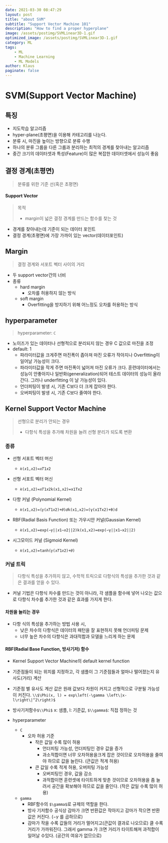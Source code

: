 ```yaml
---
date: 2021-03-30 08:47:29
layout: post
title: "about SVM"
subtitle: "Support Vector Machine 101"
description: "How to find a proper hyperplane"
image: /assets/postimg/SVMLinear3D-1.gif
optimized_image: /assets/postimg/SVMLinear3D-1.gif
category: ML
tags:
    - ML
    - Machine Learning
    - ML Models
author: Klaus
paginate: false
---
```




# SVM(Support Vector Machine)



## 특징

- 지도학습 알고리즘
- hyper-plane(초평면)을 이용해 카테고리를 나눈다.
- 분류 시, 마진을 높이는 방향으로 분류 수행
- 하나의 분류 그룹을 다른 그룹과 분리하는 최적의 경계를 찾아내는 알고리즘
- 중간 크기의 데이터셋과 특성(Feature)이 많은 복잡한 데이터셋에서 성능이 좋음



## 결정 경계(초평면)

> 분류를 위한 기준 선(혹은 초평면)

#### Support Vector

> 목적
>
> - margin이 넓은 결정 경계를 만드는 함수를 찾는 것

- 경계를 찾아내는데 기준이 되는 데이터 포인트
- 결정 경계(초평면)에 가장 가까이 있는 vector(데이터포인트)







## Margin

> 결정 경계와 서포트 벡터 사이의 거리

- 두 support vector간의 너비
- 종류
  - hard margin
    - 오차를 허용하지 않는 방식
  - soft margin
    - Overfitting을 방지하기 위해 어느정도 오차를 허용하는 방식





## hyperparameter

>  hyperparameter: `C`

- 노이즈가 있는 데이터나 선형적으로 분리되지 않는 경우 C 값으로 마진을 조정
- default: 1
  - 파라미터값을 크게주면 마진폭이 좁아져 마진 오류가 작아지나 Overfitting이 일어날 가능성이 크다.
  - 파라미터값을 작게 주면 마진폭이 넓어져 마진 오류가 크다. 훈련데이터에서는 성능이 안좋아지나 일반화(generalization)되어 테스트 데이터의 성능이 올라간다. 그러나 underfitting 이 날 가능성이 있다.
  - 언더피팅이 발생 시, 기존 C보다 더 크게 잡아야 한다.
  - 오버피팅이 발생 시, 기존 C보다 줄여야 한다.







## Kernel Support Vector Machine

> 선형으로 분리가 안되는 경우
>
> - 다항식 특성을 추가해 차원을 늘려 선형 분리가 되도록 변환

### 종류

- 선형 서포트 벡터 머신
  - `𝑘(𝑥1,𝑥2)=𝑥𝑇1𝑥2`

- 선형 서포트 벡터 머신
  - `𝑘(𝑥1,𝑥2)=𝑥𝑇1𝑥2k(x1,x2)=x1Tx2`

- 다항 커널 (Polynomial Kernel)
  - `𝑘(𝑥1,𝑥2)=(𝛾(𝑥𝑇1𝑥2)+𝜃)𝑑k(x1,x2)=(γ(x1Tx2)+θ)d`

- RBF(Radial Basis Function) 또는 가우시안 커널(Gaussian Kernel)
  - `𝑘(𝑥1,𝑥2)=exp(−𝛾||𝑥1−𝑥2||2)k(x1,x2)=exp⁡(−γ||x1−x2||2)`

- 시그모이드 커널 (Sigmoid Kernel)
  - `𝑘(𝑥1,𝑥2)=tanh(𝛾(𝑥𝑇1𝑥2)+𝜃)`



### 커널 트릭

> 다항식 특성을 추가하지 않고, 수학적 트릭으로 다항식의 특성을 추가한 것과 같은 결과를 얻을 수 있다.

- 커널 기법은 다항식 차수를 만드는 것이 아니라, 각 샘플을 함수에 넣어 나오는 값으로 다항식 차수를 추가한 것과 같은 효과를 가지게 한다.



#### 차원을 늘리는 경우

- 다항 식의 특성을 추가하는 방법 사용 시,
  - 낮은 차수의 다항식은 데이터의 패턴을 잘 표현하지 못해 언더피팅 문제
  - 너무 높은 차수의 다항식은 과대적합과 모델을 느리게 하는 문제

#### RBF(Radial Base Function, 방사기저) 함수

- Kernel Support Vector Machine의 default kernel function

- 기준점들이 되는 위치를 지정하고, 각 샘플이 그 기준점들과 얼마나 떨어졌는지 유사도(거리) 계산

- 기준점 별 유사도 계산 값은 원래 값보다 차원이 커지고 선형적으로 구분될 가능성이 커진다.
  `\\$\Phi(x, l) = exp\left(-\gamma \left\|x-l\right\|^2\right)$`

- 방사기저함수`$\\Phi$` x: 샘플, l: 기준값, `$\\gamma$`: 직접 정하는 것



- hyperparameter
  - `C`
    - 오차 허용 기준
      - 작은 값일 수록 많이 허용
        - 언더피팅 가능성, 언더피팅인 경우 값을 증가
        - 과소적합이면 너무 오차허용을크게 잡은 것이므로 오차허용을 줄여야 하므로 값을 늘린다. (큰값은 적게 허용)
      - 큰 값일 수록 적게 허용, 오버피팅 가능성
        - 오버피팅인 경우, 값을 감소
        - 과적합이면 훈련셋에 타이트하게 맞춘 것이므로 오차허용을 좀 늘려서 공간을 확보해야 하므로 값을 줄인다. (작은 값일 수록 많이 허용) 
  - `gamma`
    - RBF함수의 `$\gamma$`로 규제의 역할을 한다.
    - 방사 기저함수 공식상 감마가 크면 반환값은 작아지고 감마가 작으면 반환값은 커진다. ($-\gamma$ 를 곱하므로)
    - 감마가 작을 수록 값들의 거리가 멀어지고(큰값이 결과로 나오므로) 클 수록 거리가 가까워진다. 그래서 gamma 가 크면 거리가 타이트해져 과적합이 일어날 수있다. (공간의 여유가 없므으로)

